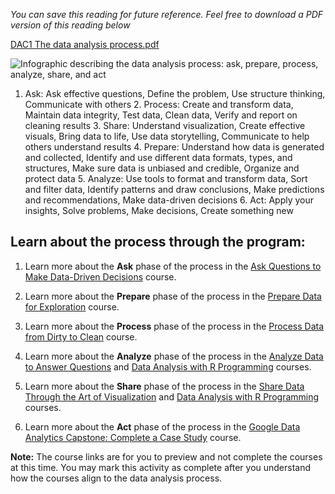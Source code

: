 
_You can save this reading for future reference. Feel free to download a PDF version of this reading below_

[DAC1 The data analysis process.pdf](https://d18ky98rnyall9.cloudfront.net/XT8DBaLYTUC_AwWi2O1Asw_bed8d5f8f56e4f1c9ed1dbdc5917e4f1_DAC1-The-data-analysis-process.pdf?Expires=1629417600&Signature=lDZAMNzFwr0i4cfIoa9H0rl7QiTOWmfM6LmzNyHmB1DnkGPi51N6uGFcv2A1zag355N4AmqoaWuHRTB5eb7fleg5VgVz75oojRZT3VnhdJt9xkV-xoJlWvc1YK4VtWyQrPyG3lkitEDw4FP9nQBhOgzKQzGZiLO4ZZNmt0Of4ZM_&Key-Pair-Id=APKAJLTNE6QMUY6HBC5A)

![Infographic describing the data analysis process: ask, prepare, process, analyze, share, and act](https://d3c33hcgiwev3.cloudfront.net/imageAssetProxy.v1/1SGUPX1MSv6hlD19TDr-og_c73fbb7c8c87419cb4a705b4eff51dee_Screen-Shot-2021-03-17-at-5.38.27-PM.png?expiry=1629417600000&hmac=JEzUB93_nYwfIPdgyuJfZIlfp7JBhPomfjUNmecJBHA)

1. Ask: Ask effective questions, Define the problem, Use structure thinking, Communicate with others 2. Process: Create and transform data, Maintain data integrity, Test data, Clean data, Verify and report on cleaning results 3. Share: Understand visualization, Create effective visuals, Bring data to life, Use data storytelling, Communicate to help others understand results 4. Prepare: Understand how data is generated and collected, Identify and use different data formats, types, and structures, Make sure data is unbiased and credible, Organize and protect data 5. Analyze: Use tools to format and transform data, Sort and filter data, Identify patterns and draw conclusions, Make predictions and recommendations, Make data-driven decisions 6. Act: Apply your insights, Solve problems, Make decisions, Create something new

## Learn about the process through the program:

1.  Learn more about the **Ask** phase of the process in the [Ask Questions to Make Data-Driven Decisions](https://www.coursera.org/learn/ask-questions-make-decisions/home/welcome "Ask Questions to Make Data-Driven Decisions") course.
    
2.  Learn more about the **Prepare** phase of the process in the [Prepare Data for Exploration](https://www.coursera.org/learn/data-preparation/home/welcome "Prepare Data for Exploration") course.
    
3.  Learn more about the **Process** phase of the process in the [Process Data from Dirty to Clean](https://www.coursera.org/learn/process-data/home/welcome "Process Data from Dirty to Clean") course.
    
4.  Learn more about the **Analyze** phase of the process in the [Analyze Data to Answer Questions](https://www.coursera.org/learn/analyze-data/home/welcome "Analyze Data to Answer Questions") and [Data Analysis with R Programming](https://www.coursera.org/learn/data-analysis-r/home/welcome "Data Analysis with R Programming") courses.
    
5.  Learn more about the **Share** phase of the process in the [Share Data Through the Art of Visualization](https://www.coursera.org/learn/visualize-data/home/welcome "Share Data Through the Art of Visualization") and [Data Analysis with R Programming](https://www.coursera.org/learn/data-analysis-r/home/welcome "Data Analysis with R Programming") courses.
    
6.  Learn more about the **Act** phase of the process in the [Google Data Analytics Capstone: Complete a Case Study](https://www.coursera.org/learn/google-data-analytics-capstone/home/welcome "Google Data Analytics Capstone: Complete a Case Study") course.
    

**Note:** The course links are for you to preview and not complete the courses at this time. You may mark this activity as complete after you understand how the courses align to the data analysis process.